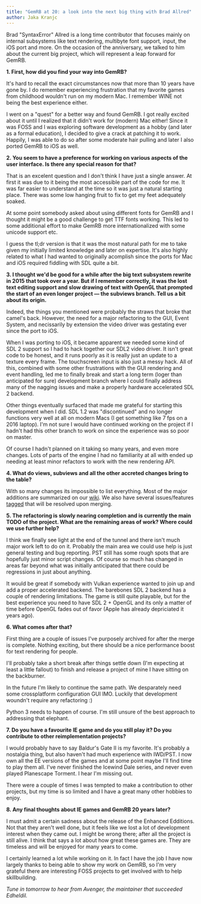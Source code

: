 ```yaml
---
title: "GemRB at 20: a look into the next big thing with Brad Allred"
author: Jaka Kranjc
---
```


Brad "SyntaxError" Allred is a long time contributor that focuses mainly on internal
subsystems like text rendering, multibyte font support, input, the iOS port and
more. On the occasion of the anniversary, we talked to him about the current big
project, which will represent a leap forward for GemRB.

**1. First, how did you find your way into GemRB?**

It's hard to recall the exact circumstances now that more than 10 years have gone by.
I do remember experiencing frustration that my favorite games from childhood wouldn't run
on my modern Mac. I remember WINE not being the best experience either.

I went on a "quest" for a better way and found GemRB. I got really excited about it until I
realized that it didn't work for (modern) Mac either! Since it was FOSS and I was exploring
software development as a hobby (and later as a formal education), I decided to give a crack
at patching it to work. Happily, I was able to do so after some moderate hair pulling and
later I also ported GemRB to iOS as well.


**2. You seem to have a preference for working on various aspects of the user
interface. Is there any special reason for that?**

That is an excelent question and I don't think I have just a single answer. At first it was
due to it being the most accessible part of the code for me. It was far easier to understand
at the time so it was just a natural starting place. There was some low hanging fruit to fix
to get my feet adequately soaked.

At some point somebody asked about using different fonts for GemRB and I thought it might be
a good challenge to get TTF fonts working. This led to some additional effort to make GemRB
more internationalized with some unicode support etc.

I guess the tl;dr version is that it was the most natural path for me to take given my initially
limited knowledge and later on expertise. It's also highly related to what I had wanted to 
originally acomplish since the ports for Mac and iOS required fiddling with SDL quite a bit.

**3. I thought we'd be good for a while after the big text subsystem rewrite
in 2015 that took over a year. But if I remember correctly, it was the lost
text editing support and slow drawing of text with OpenGL that prompted
the start of an even longer project — the subviews branch. Tell us a bit
about its origin.**

Indeed, the things you mentioned were probably the straws that broke that camel's back. However,
the need for a major refactoring to the GUI, Event System, and necissarily by extension the video
driver was gestating ever since the port to iOS.

When I was porting to iOS, it became apparent we needed some kind of SDL 2 support so
I had to hack together our SDL2 video driver. It isn't great code to be honest, and it runs poorly
as it is really just an update to a texture every frame. The touchscreen input is also just a
messy hack. All of this, combined with some other frustrations with the GUI rendering and event
handling, led me to finally break and start a long term (loger than anticipated for sure)
development branch where I could finally address many of the nagging issues and make a properly
hardware accelerated SDL 2 backend.

Other things eventually surfaced that made me grateful for starting this development when I did.
SDL 1.2 was "discontinued" and no longer functions very well at all on modern Macs (I get something
like 7 fps on a 2016 laptop). I'm not sure I would have continued working on the project if I hadn't
had this other branch to work on since the experience was so poor on master.

Of course I hadn't planned on it taking so many years, and even more changes. Lots of parts of the 
engine I had no familiarity at all with ended up needing at least minor refactors to work with the new
rendering API.

**4. What do views, subviews and all the other accreted changes bring to
the table?**

With so many changes its impossible to list everything. Most of the major additions are summarized on
our [wiki](https://github.com/gemrb/gemrb/wiki/Subviews---Origins-and-Summary-of-Changes). We also have
several issues/features [tagged](https://github.com/gemrb/gemrb/issues?q=is%3Aissue+is%3Aopen+label%3Asubviews-recheck)
that will be resolved upon merging.

**5. The refactoring is slowly nearing completion and is currently the main 
TODO of the project. What are the remaining areas of work? Where could we
use further help?**

I think we finally see light at the end of the tunnel and there isn't much major work left to do on it.
Probably the main area we could use help is just general testing and bug reporting. PST still has some
rough spots that are hopefully just minor script changes. Of course so much has changed in areas far
beyond what was initially anticipated that there could be regressions in just about anything.

It would be great if somebody with Vulkan experience wanted to join up and add a proper accelerated backend.
The barebones SDL 2 backend has a couple of rendering limitations. The game is still quite playable, but for
the best experience you need to have SDL 2 + OpenGL and its only a matter of time before OpenGL fades out of
favor (Apple has already depriciated it years ago).

**6. What comes after that?**

First thing are a couple of issues I've purposely archived for after the merge is complete. Nothing exciting,
but there should be a nice performance boost for text rendering for people.

I'll probably take a short break after things settle down (I'm expecting at least a little fallout) to finish
and release a project of mine I have sitting on the backburner.

In the future I'm likely to continue the same path. We desparately need some crossplatform configuration
GUI IMO. Luckily that development woundn't require any refactoring :)

Python 3 needs to happen of course. I'm still unsure of the best approach to addressing that elephant.

**7. Do you have a favourite IE game and do you still play it? Do you
contribute to other reimplementation projects?**

I would probably have to say Baldur's Gate II is my favorite. It's probably a nostalgia thing, but also haven't
had much experience with IWD/PST. I now own all the EE versions of the games and at some point maybe I'll find
time to play them all. I've never finished the Icewind Dale series, and never even played Planescape Torment.
I hear I'm missing out.

There were a couple of times I was tempted to make a contribution to other projects, but my time is so limited
and I have a great many other hobbies to enjoy.

**8. Any final thoughts about IE games and GemRB 20 years later?**

I must admit a certain sadness about the release of the Enhanced Edditions. Not that they aren't well done, but
it feels like we lost a lot of development interest when they came out. I might be wrong there; after all the
project is still alive. I think that says a lot about how great these games are. They are timeless and will be
enjoyed for many years to come.

I certainly learned a lot while working on it. In fact I have the job I have now largely thanks to being able to
show my work on GemRB, so I'm very grateful there are interesting FOSS projects to get involved with to help skillbuilding.


_Tune in tomorrow to hear from Avenger, the maintainer that succeeded Edheldil._
